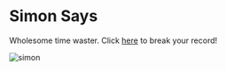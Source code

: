 # Simon Says

Wholesome time waster.  Click [here](https://codepen.io/hanamin/pen/prdwKY) to break your record!

![simon](https://raw.githubusercontent.com/hanamin/FCC-Projects/master/Take%20Home%20Projects/Simon%20Says/images/screenshot.png)

